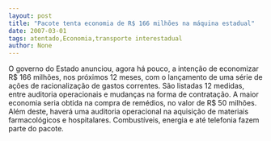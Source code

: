 ```yaml
---
layout: post
title: "Pacote tenta economia de R$ 166 milhões na máquina estadual"
date: 2007-03-01
tags: atentado,Economia,transporte interestadual
author: None
---
```

O governo do Estado anunciou, agora há pouco, a intenção de economizar R$ 166 milhões, nos próximos 12 meses, com o lançamento de uma série de ações de racionalização de gastos correntes.
São listadas 12 medidas, entre auditoria operacionais e mudanças na forma de contratação.
A maior economia seria obtida na compra de remédios, no valor de R$ 50 milhões. Além deste, haverá uma auditoria operacional na aquisição de materiais farmacológicos e hospitalares. Combustíveis, energia e até telefonia fazem parte do pacote. 